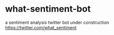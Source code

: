 # what-sentiment-bot
a sentiment analysis twitter bot under construction 
https://twitter.com/what_sentiment
